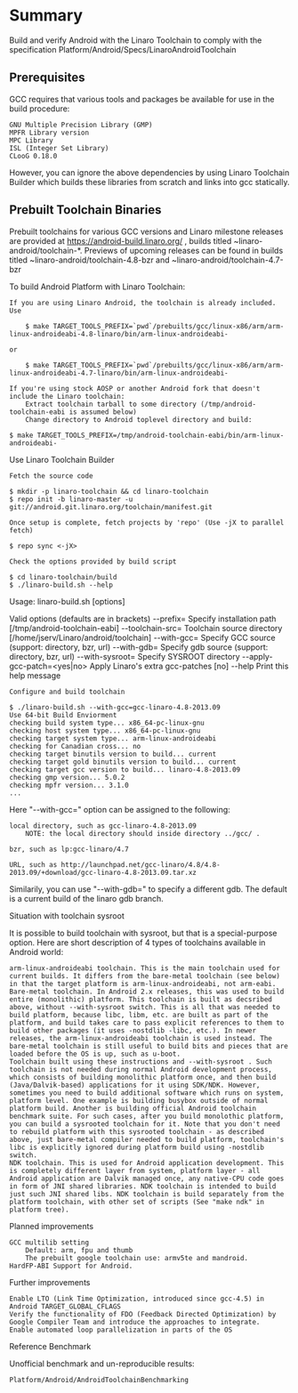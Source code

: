 Summary
========================================

Build and verify Android with the Linaro Toolchain to comply with the specification Platform/Android/Specs/LinaroAndroidToolchain

Prerequisites
----------------------------------------

GCC requires that various tools and packages be available for use in the build procedure:

    GNU Multiple Precision Library (GMP)
    MPFR Library version
    MPC Library
    ISL (Integer Set Library)
    CLooG 0.18.0

However, you can ignore the above dependencies by using Linaro Toolchain Builder which builds these libraries from scratch and links into gcc statically.

Prebuilt Toolchain Binaries
----------------------------------------

Prebuilt toolchains for various GCC versions and Linaro milestone releases are provided at https://android-build.linaro.org/ , builds titled ~linaro-android/toolchain-*. Previews of upcoming releases can be found in builds titled ~linaro-android/toolchain-4.8-bzr and ~linaro-android/toolchain-4.7-bzr

To build Android Platform with Linaro Toolchain:

    If you are using Linaro Android, the toolchain is already included. Use

```
    $ make TARGET_TOOLS_PREFIX=`pwd`/prebuilts/gcc/linux-x86/arm/arm-linux-androideabi-4.8-linaro/bin/arm-linux-androideabi-
```

    or

```
    $ make TARGET_TOOLS_PREFIX=`pwd`/prebuilts/gcc/linux-x86/arm/arm-linux-androideabi-4.7-linaro/bin/arm-linux-androideabi-
```

    If you're using stock AOSP or another Android fork that doesn't include the Linaro toolchain:
        Extract toolchain tarball to some directory (/tmp/android-toolchain-eabi is assumed below)
        Change directory to Android toplevel directory and build:

```
$ make TARGET_TOOLS_PREFIX=/tmp/android-toolchain-eabi/bin/arm-linux-androideabi-
```

Use Linaro Toolchain Builder

    Fetch the source code

```
$ mkdir -p linaro-toolchain && cd linaro-toolchain
$ repo init -b linaro-master -u git://android.git.linaro.org/toolchain/manifest.git
```

    Once setup is complete, fetch projects by 'repo' (Use -jX to parallel fetch)

```
$ repo sync <-jX>
```

    Check the options provided by build script

```
$ cd linaro-toolchain/build
$ ./linaro-build.sh --help
```
Usage: linaro-build.sh [options]

Valid options (defaults are in brackets)
  --prefix=<path>             Specify installation path [/tmp/android-toolchain-eabi]
  --toolchain-src=<path>      Toolchain source directory [/home/jserv/Linaro/android/toolchain]
  --with-gcc=<path>           Specify GCC source (support: directory, bzr, url)
  --with-gdb=<path>           Specify gdb source (support: directory, bzr, url)
  --with-sysroot=<path>       Specify SYSROOT directory
  --apply-gcc-patch=<yes|no>  Apply Linaro's extra gcc-patches [no]
  --help                      Print this help message

    Configure and build toolchain

```
$ ./linaro-build.sh --with-gcc=gcc-linaro-4.8-2013.09
Use 64-bit Build Enviorment
checking build system type... x86_64-pc-linux-gnu
checking host system type... x86_64-pc-linux-gnu
checking target system type... arm-linux-androideabi
checking for Canadian cross... no
checking target binutils version to build... current
checking target gold binutils version to build... current
checking target gcc version to build... linaro-4.8-2013.09
checking gmp version... 5.0.2
checking mpfr version... 3.1.0
...
```

Here "--with-gcc=" option can be assigned to the following:

    local directory, such as gcc-linaro-4.8-2013.09
        NOTE: the local directory should inside directory ../gcc/ .

    bzr, such as lp:gcc-linaro/4.7

    URL, such as http://launchpad.net/gcc-linaro/4.8/4.8-2013.09/+download/gcc-linaro-4.8-2013.09.tar.xz

Similarily, you can use "--with-gdb=" to specify a different gdb. The default is a current build of the linaro gdb branch.

Situation with toolchain sysroot

It is possible to build toolchain with sysroot, but that is a special-purpose option. Here are short description of 4 types of toolchains available in Android world:

    arm-linux-androideabi toolchain. This is the main toolchain used for current builds. It differs from the bare-metal toolchain (see below) in that the target platform is arm-linux-androideabi, not arm-eabi.
    Bare-metal toolchain. In Android 2.x releases, this was used to build entire (monolithic) platform. This toolchain is built as decsribed above, without --with-sysroot switch. This is all that was needed to build platform, because libc, libm, etc. are built as part of the platform, and build takes care to pass explicit references to them to build other packages (it uses -nostdlib -libc, etc.). In newer releases, the arm-linux-androideabi toolchain is used instead. The bare-metal toolchain is still useful to build bits and pieces that are loaded before the OS is up, such as u-boot.
    Toolchain built using these instructions and --with-sysroot . Such toolchain is not needed during normal Android development process, which consists of building monolithic platform once, and then build (Java/Dalvik-based) applications for it using SDK/NDK. However, sometimes you need to build additional software which runs on system, platform level. One example is building busybox outside of normal platform build. Another is building official Android toolchain benchmark suite. For such cases, after you build monolothic platform, you can build a sysrooted toolchain for it. Note that you don't need to rebuild platform with this sysrooted toolchain - as described above, just bare-metal compiler needed to build platform, toolchain's libc is explicitly ignored during platform build using -nostdlib switch.
    NDK toolchain. This is used for Android application development. This is completely different layer from system, platform layer - all Android application are Dalvik managed once, any native-CPU code goes in form of JNI shared libraries. NDK toolchain is intended to build just such JNI shared libs. NDK toolchain is build separately from the platform toolchain, with other set of scripts (See "make ndk" in platform tree).

Planned improvements

    GCC multilib setting
        Default: arm, fpu and thumb
        The prebuilt google toolchain use: armv5te and mandroid.
    HardFP-ABI Support for Android.

Further improvements

    Enable LTO (Link Time Optimization, introduced since gcc-4.5) in Android TARGET_GLOBAL_CFLAGS
    Verify the functionality of FDO (Feedback Directed Optimization) by Google Compiler Team and introduce the approaches to integrate.
    Enable automated loop parallelization in parts of the OS

Reference Benchmark

Unofficial benchmark and un-reproducible results:

    Platform/Android/AndroidToolchainBenchmarking
